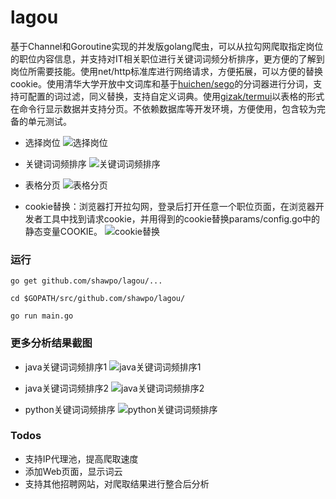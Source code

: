 # lagou

基于Channel和Goroutine实现的并发版golang爬虫，可以从拉勾网爬取指定岗位的职位内容信息，并支持对IT相关职位进行关键词词频分析排序，更方便的了解到岗位所需要技能。使用net/http标准库进行网络请求，方便拓展，可以方便的替换cookie。使用清华大学开放中文词库和基于[huichen/sego](https://github.com/huichen/sego)的分词器进行分词，支持可配置的词过滤，同义替换，支持自定义词典。使用[gizak/termui](https://github.com/gizak/termui)以表格的形式在命令行显示数据并支持分页。不依赖数据库等开发环境，方便使用，包含较为完备的单元测试。

- 选择岗位
![选择岗位](http://www.shawpo.me/media/posts/lagou/lagoukdselect.png)

- 关键词词频排序
![关键词词频排序](http://www.shawpo.me/media/posts/lagou/lagoudisplay.png)

- 表格分页
![表格分页](http://www.shawpo.me/media/posts/lagou/lagoudispalypage.png)

- cookie替换：浏览器打开拉勾网，登录后打开任意一个职位页面，在浏览器开发者工具中找到请求cookie，并用得到的cookie替换params/config.go中的静态变量COOKIE。
![cookie替换](http://www.shawpo.me/media/posts/lagou/lagoucookie.png)

### 运行

```
go get github.com/shawpo/lagou/...

cd $GOPATH/src/github.com/shawpo/lagou/

go run main.go
```

### 更多分析结果截图

- java关键词词频排序1
![java关键词词频排序1](http://www.shawpo.me/media/posts/lagou/lagoujava1.png)

- java关键词词频排序2
![java关键词词频排序2](http://www.shawpo.me/media/posts/lagou/lagoujava2.png)

- python关键词词频排序
![python关键词词频排序](http://www.shawpo.me/media/posts/lagou/lagoupython.png)

### Todos

- 支持IP代理池，提高爬取速度
- 添加Web页面，显示词云
- 支持其他招聘网站，对爬取结果进行整合后分析